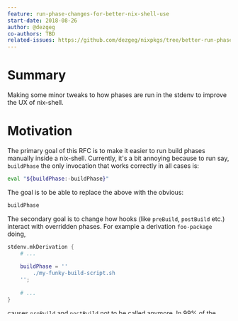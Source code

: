 ```yaml
---
feature: run-phase-changes-for-better-nix-shell-use
start-date: 2018-08-26
author: @dezgeg
co-authors: TBD
related-issues: https://github.com/dezgeg/nixpkgs/tree/better-run-phases
---
```


# Summary
[summary]: #summary

Making some minor tweaks to how phases are run in the stdenv to improve the UX of nix-shell.

# Motivation
[motivation]: #motivation

The primary goal of this RFC is to make it easier to run build phases manually inside a nix-shell.
Currently, it's a bit annoying because to run say, `buildPhase` the only invocation that works correctly in all cases is:

````sh
eval "${buildPhase:-buildPhase}"
````

The goal is to be able to replace the above with the obvious:
````sh
buildPhase
````

The secondary goal is to change how hooks (like `preBuild`, `postBuild` etc.) interact with overridden phases.
For example a derivation `foo-package` doing,
````nix
stdenv.mkDerivation {
    # ...
    
    buildPhase = ''
        ./my-funky-build-script.sh
    '';
    
    # ...
}
````
causes `preBuild` and `postBuild` not to be called anymore.
In 99% of the cases this isn't a problem, but it can cause hidden annoyances when using `.overrideAttrs`, for instance:
````
    foo-package.overrideAttrs (attrs: {
        postBuild = (attrs.postBuild or "") + ''
            # whatever
        '';
    })
````
Which has led to some people adding explicit `runHook preFoo` and `runHook postFoo` calls to a (small) number of packages.

Thus, to counter this inconsistency, this RFC proposes that those hooks will be run even when the phase is overridden.

# Detailed design
[design]: #detailed-design

All the 'phase' functions in Nixpkgs need to be reworked a bit. Conceptually, the following diff will be applied to each of them:
````diff
-buildPhase() {
+defaultBuildPhase() {
-    runHook preBuild
-
     # set to empty if unset
     : ${makeFlags=}
 
@@ -1008,14 +1104,14 @@ buildPhase() {
         make ${makefile:+-f $makefile} "${flagsArray[@]}"
         unset flagsArray
     fi
-
-    runHook postBuild
 }
+
+buildPhase() {
+    runHook preBuild
+
+    if [ -n "$buildPhase" ]; then
+        eval "$buildPhase"
+    else
+        defaultBuildPhase
+    fi
+
+    runHook postBuild
+}
 
````
That is, the logic of 'if variable `$buildPhase` is set, then eval the contents of `$buildPhase`, otherwise call the function `buildPhase` which contains the default implementation' is pulled down from `genericBuild` to the `buildPhase` function itself
and the function responsible for the default implementation is now renamed to `defaultBuildPhase`.
Then, the `runHook` calls are pulled up from the default phase implementation to the new `buildPhase` function itself.

The actual logic is abstracted to helper function I've named `commonPhaseImpl` (bikeshedding on the name welcome). Thus the implementation of `buildPhase` presented above will be this one-liner:
````sh
buildPhase() {
    commonPhaseImpl buildPhase --default defaultBuildPhase --pre-hook preBuild --post-hook postBuild
}
````

## Backwards compatibility

The changed semantics proposed here might break some out-of-tree packages.
Fortunately most of it should be avoidable by writing some backwards-compatibility code that will allow extra time for out-of-tree code to migrate.
In the order of how frequent the problem will happen (in my view), the following things are problematic:

1. Out-of-tree packages which have explicit `runHook preFoo` and `runHook postFoo` in their overridden `fooPhase`.
2. Out-of-tree custom phases.
3. Out-of-tree packages that expect calls like `buildPhase` to call the default implementation.

For 1., the problem is that the `preFoo` and `postFoo` hooks would get executed twice.
We can avoid this by having `commonPhaseImpl` 'poison' the hooks for the duration of the overridden phase
by temporarily setting `preFoo` and `postFoo` to some function that just prints a warning message.

For 2., the problem is what should `genericBuild` do if both `$fooPhase` the variable and `fooPhase` the function exists.
 - For "new-style" phases (i.e. ones migrated to use `commonPhaseImpl`) the only right thing to do is to call the function `fooPhase`.
 - For "old-style" phases (i.e. ones that have not migrated to `commonPhaseImpl` yet) the only right thing to do is `eval "$fooPhase"`.
Thus, a way to detect between the two cases needs to be made. I currently have a check among the lines of `declare -f "$curPhase" | grep -q commonPhaseImpl`.
That is, grep the definition of the function to see if the word `commonPhaseImpl` appears there, which is a quite crude hack but will probably work in practice.
An alternative would be to have a associative array where the phases could declare that they are 'new-style' (e.g. stdenv's setup.sh would have `isNewStylePhase[buildPhase]=1` somewhere and so on).

For 3., the specific problem is that some (very few) packages do something like this:
````
stdenv.mkDerivation {
    # ...
    
    buildPhase = ''
        buildPhase
        (cd foo; buildPhase)
        (cd bar; buildPhase)
    '';
    
    # ...
}
````
Which will now call the overridden `buildPhase` and recurse infinitely until Bash crashes with a segfault.
To counter this, `commonPhaseImpl` will detect recursion from a phase to itself and fail the build with an error message,
instructing that the code here needs to be changed to `defaultBuildPhase`.

Of these three, only 3. needs immediate changes to out-of-tree code. The other two can be kept as a notice/warning for some time,
enabling users to write Nix expressions that are compatible with both old and new Nixpkgs versions simply by not migrating immediately.

# Drawbacks
[drawbacks]: #drawbacks

This proposal will (eventually) force some users to change their code as previously listed in the 'Backwards compatibility' section.

Nixpkgs developers will have to learn this new way of implementing phases.

# Alternatives
[alternatives]: #alternatives

An alternative which has been discussed at some point is to have a function like:
````sh
runPhase() {
    local phase="$1"
    eval "${!phase:-$phase}"
}
````
which would mean a nix-shell user would write e.g. `runPhase buildPhase` to run `buildPhase` and have it always work correctly.

While that would be an improvement to status quo, I don't feel that is a sufficient solution,
because there still would be a function `buildPhase` in scope, where running just `buildPhase` would work *sometimes*,
but silently do the wrong thing sometimes.

Not doing this RFC at all would also be an option, given that the issue being fixed is a pure UX issue, not fixing it wouldn't prevent any other work from happening.

# Unresolved questions
[unresolved]: #unresolved-questions

This needs some testing to see if this works with the ancient Darwin Bash.

Some people might object to the 'grep function's source to see if it uses `commonPhaseImpl`' which will need another less magical approach if so.

# Future work
[future]: #future-work

There's an open ticket (at https://github.com/NixOS/nixpkgs/issues/5483) titled 'Does it make sense for propagatedBuildInputs to get written out in fixupPhase?'
which point out that `propagatedBuildInputs` file doesn't get written out if `fixupPhase` is disabled.
This RFC opens the door for having some parts of a phase not user-overridable, which could be used to avoid the `propagatedBuildInputs`-not-written problem.
